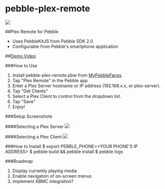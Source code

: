 pebble-plex-remote
==================

![](https://raw.github.com/spangborn/pebble-plex-remote/master/screenshot.png)

##Plex Remote for Pebble

- Uses PebbleKitJS from Pebble SDK 2.0
- Configurable from Pebble's smartphone application

##[Demo Video](http://www.youtube.com/watch?v=zWCBPYqwQMY)

###How to Use

1. Install pebble-plex-remote.pbw from [MyPebbleFaces](http://www.mypebblefaces.com/apps/1936/7371/).
2. Tap "Plex Remote" in the Pebble app
3. Enter a Plex Server hostname or IP address (192.168.x.x, or plex-server).
4. Tap "Get Clients"
5. Select a Plex Client to control from the dropdown list.
6. Tap "Save"
7. Enjoy!

###Setup Screenshots

####Selecting a Plex Server
![](http://i.imgur.com/3sDZdg5.png)

####Selecting a Plex Client
![](http://i.imgur.com/0AJyotG.png)


###How to Install
    $ export PEBBLE_PHONE=<YOUR PHONE'S IP ADDRESS>
    $ pebble build && pebble install
    $ pebble logs

###Roadmap
1. Display currently playing media
2. Enable navigation of on-screen menus
3. Implement XBMC integration?
